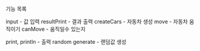 기능 목록

input - 값 입력
resultPrint - 결과 출력
createCars - 자동차 생성
move - 자동차 움직이기
canMove - 움직일수 있는지

print, println - 출력
random generate - 랜덤값 생성

